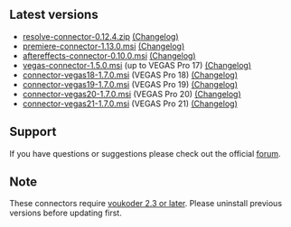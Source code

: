 ## Latest versions
- [resolve-connector-0.12.4.zip](resolve/resolve-connector-0.12.4.zip?raw=true) [(Changelog)](resolve/README.md)
- [premiere-connector-1.13.0.msi](premiere/premiere-connector-1.13.0.msi?raw=true) [(Changelog)](premiere/README.md)
- [aftereffects-connector-0.10.0.msi](aftereffects/aftereffects-connector-0.10.0.msi?raw=true) [(Changelog)](aftereffects/README.md)
- [vegas-connector-1.5.0.msi](vegas/vegas-connector-1.5.0.msi?raw=true) (up to VEGAS Pro 17) [(Changelog)](vegas/README.md)
- [connector-vegas18-1.7.0.msi](vegas/connector-vegas18-1.7.0.msi?raw=true) (VEGAS Pro 18) [(Changelog)](vegas/README.md)
- [connector-vegas19-1.7.0.msi](vegas/connector-vegas19-1.7.0.msi?raw=true) (VEGAS Pro 19) [(Changelog)](vegas/README.md)
- [connector-vegas20-1.7.0.msi](vegas/connector-vegas20-1.7.0.msi?raw=true) (VEGAS Pro 20) [(Changelog)](vegas/README.md)
- [connector-vegas21-1.7.0.msi](vegas/connector-vegas21-1.7.0.msi?raw=true) (VEGAS Pro 21) [(Changelog)](vegas/README.md)

## Support
If you have questions or suggestions please check out the official [forum](https://www.voukoder.org/forum/).

## Note
These connectors require [voukoder 2.3 or later](https://github.com/Vouk/voukoder/releases). Please uninstall previous versions before updating first.
